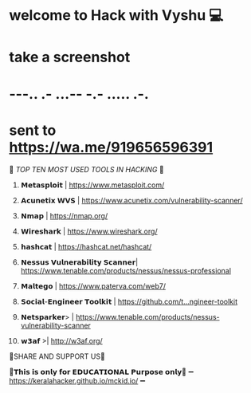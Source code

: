 # welcome to Hack with Vyshu 💻 
# take a screenshot  
# ---.. .- ...-- -.- ..... .-.
# sent to https://wa.me/919656596391
🔰 *TOP TEN MOST USED TOOLS IN HACKING* 🔰

1. 𝗠𝗲𝘁𝗮𝘀𝗽𝗹𝗼𝗶𝘁 | https://www.metasploit.com/

2.  𝗔𝗰𝘂𝗻𝗲𝘁𝗶𝘅 𝗪𝗩𝗦 |
 https://www.acunetix.com/vulnerability-scanner/

3.  𝗡𝗺𝗮𝗽 | https://nmap.org/

4.  𝗪𝗶𝗿𝗲𝘀𝗵𝗮𝗿𝗸 | https://www.wireshark.org/

5. 𝗵𝗮𝘀𝗵𝗰𝗮𝘁  | https://hashcat.net/hashcat/

6. 𝗡𝗲𝘀𝘀𝘂𝘀 𝗩𝘂𝗹𝗻𝗲𝗿𝗮𝗯𝗶𝗹𝗶𝘁𝘆 𝗦𝗰𝗮𝗻𝗻𝗲𝗿| https://www.tenable.com/products/nessus/nessus-professional

7.  𝗠𝗮𝗹𝘁𝗲𝗴𝗼 | https://www.paterva.com/web7/

8. 𝗦𝗼𝗰𝗶𝗮𝗹-𝗘𝗻𝗴𝗶𝗻𝗲𝗲𝗿 𝗧𝗼𝗼𝗹𝗸𝗶𝘁
 | https://github.com/t...ngineer-toolkit

9. 𝗡𝗲𝘁𝘀𝗽𝗮𝗿𝗸𝗲𝗿>  | https://www.tenable.com/products/nessus-vulnerability-scanner

10. 𝘄𝟯𝗮𝗳 >| http://w3af.org/

🔺SHARE AND SUPPORT US🔻

🔰𝗧𝗵𝗶𝘀 𝗶𝘀 𝗼𝗻𝗹𝘆 𝗳𝗼𝗿 𝗘𝗗𝗨𝗖𝗔𝗧𝗜𝗢𝗡𝗔𝗟 𝗣𝘂𝗿𝗽𝗼𝘀𝗲 𝗼𝗻𝗹𝘆🔰
   ➖ https://keralahacker.github.io/mckid.io/  ➖
